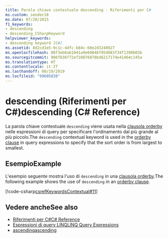 ```yaml
---
title: Parola chiave contestuale descending - Riferimenti per C#
ms.custom: seodec18
ms.date: 07/20/2015
f1_keywords:
- descending
- descending_CSharpKeyword
helpviewer_keywords:
- descending keyword [C#]
ms.assetid: 8d2cd1e5-9c1c-4dfc-b84c-60e2d3240927
ms.openlocfilehash: 88f3eb6ab1041a9e60846f95d883f34f1390b03b
ms.sourcegitcommit: 986f836f72ef10876878bd6217174e41464c145a
ms.translationtype: HT
ms.contentlocale: it-IT
ms.lasthandoff: 08/19/2019
ms.locfileid: "69605838"
---
```

# <a name="descending-c-reference"></a><span data-ttu-id="acd9f-102">descending (Riferimenti per C#)</span><span class="sxs-lookup"><span data-stu-id="acd9f-102">descending (C# Reference)</span></span>

<span data-ttu-id="acd9f-103">La parola chiave contestuale `descending` viene usata nella [clausola orderby](./orderby-clause.md) nelle espressioni di query per specificare l'ordinamento dal più grande al più piccolo.</span><span class="sxs-lookup"><span data-stu-id="acd9f-103">The `descending` contextual keyword is used in the [orderby clause](./orderby-clause.md) in query expressions to specify that the sort order is from largest to smallest.</span></span>

## <a name="example"></a><span data-ttu-id="acd9f-104">Esempio</span><span class="sxs-lookup"><span data-stu-id="acd9f-104">Example</span></span>

<span data-ttu-id="acd9f-105">L'esempio seguente mostra l'uso di `descending` in una [clausola orderby](./orderby-clause.md).</span><span class="sxs-lookup"><span data-stu-id="acd9f-105">The following example shows the use of `descending` in an [orderby clause](./orderby-clause.md).</span></span>

[!code-csharp[csrefKeywordsContextual#11](~/samples/snippets/csharp/VS_Snippets_VBCSharp/csrefKeywordsContextual/CS/csrefKeywordsContextual.cs#11)]

## <a name="see-also"></a><span data-ttu-id="acd9f-106">Vedere anche</span><span class="sxs-lookup"><span data-stu-id="acd9f-106">See also</span></span>

- [<span data-ttu-id="acd9f-107">Riferimenti per C#</span><span class="sxs-lookup"><span data-stu-id="acd9f-107">C# Reference</span></span>](../index.md)
- [<span data-ttu-id="acd9f-108">Espressioni di query LINQ</span><span class="sxs-lookup"><span data-stu-id="acd9f-108">LINQ Query Expressions</span></span>](../../programming-guide/linq-query-expressions/index.md)
- [<span data-ttu-id="acd9f-109">ascending</span><span class="sxs-lookup"><span data-stu-id="acd9f-109">ascending</span></span>](./ascending.md)

